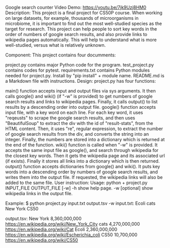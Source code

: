 
Google search counter
Video Demo: https://youtu.be/7jk9Uzj8HM0
Description:
This project is a final project for CS50P course. When working on large datasets, for example, thousands of microorganisms in microbiome, it is important to find out the most well-studied species as the target for research. This project can help people to sort key words in the order of numbers of google search results, and also provide links to wikipedia pages automatically. This will help to understand what is more well-studied, versus what is relatively unknown.

Component:
This project contains four documments:

project.py contains major Python code for the program.
test_project.py contains codes for pytest.
requirements.txt contains Python modules needed for project.py. Install by "pip install" + module name.
README.md is a Markdown file with instructions.
Design:
project.py has four functions:

main() function accepts input and output files via sys arguments. It then calls google() and wiki() (if "-w" is provided) to get numbers of google search results and links to wikipedia pages. Finally, it calls output() to list results by a descending order into output file.
google() function accepts input file, with a key word on each line. For each key word, it uses "reqeusts" to scrape the google search results, and then uses "BeautifulSoup" to extract the div with the id of "result-stats", from the HTML content. Then, it uses "re", regular expression, to extract the number of google search results from the div, and converts the string into an integer. Finally, the numbers are stored into a dictionary which is returned at the end of the function.
wiki() function is called when "-w" is provided. It accepts the same input file as google(), and search through wikipedia for the closest key words. Then it gets the wikipedia page and its associated url (if exists). Finally it stores all links into a dictionary which is then returned.
output() function accepts dictionaries from google() and wiki(). It puts key words into a descending order by numbers of google search results, and writes them into the output file. If requested, the wikipedia links will also be added to the same file.
User instruction:
Usage: python + project.py INPUT_FILE OUTPUT_FILE [-w]
-h show help page.
-w [optional] show wikipedia links in the output file.

Example: $ python project.py input.txt output.tsv -w
input.txt:
Ecoli
cats
New York
CS50

output.tsv:
New York	8,360,000,000	https://en.wikipedia.org/wiki/New_York_City
cats	4,270,000,000	https://en.wikipedia.org/wiki/Cat
Ecoli	2,360,000,000	https://en.wikipedia.org/wiki/Escherichia_coli
CS50	10,700,000	https://en.wikipedia.org/wiki/CS50